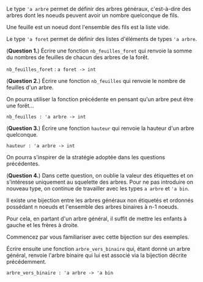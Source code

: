 Le type `'a arbre` permet de définir des arbres généraux, c'est-à-dire des arbres dont les noeuds peuvent avoir un nombre quelconque de fils.

Une feuille est un noeud dont l'ensemble des fils est la liste vide.

Le type `'a foret` permet de définir des listes d'éléments de types `'a arbre`.

(**Question 1.**)
Écrire une fonction `nb_feuilles_foret` qui renvoie la somme du nombres de feuilles de chacun des arbres de la forêt.

`nb_feuilles_foret` : `a foret -> int`

(**Question 2.**)
Écrire une fonction `nb_feuilles` qui renvoie le nombre de feuilles d'un arbre.

On pourra utiliser la fonction précédente en pensant qu'un arbre peut être une forêt...

`nb_feuilles : 'a arbre -> int`

(**Question 3.**)
Écrire une fonction `hauteur` qui renvoie la hauteur d'un arbre quelconque.

`hauteur : 'a arbre -> int`

On pourra s'inspirer de la stratégie adoptée dans les questions précédentes.

(**Question 4.**)
Dans cette question, on oublie la valeur des étiquettes et on s'intéresse uniquement au squelette des arbres. Pour ne pas introduire on nouveau type, on continue de travailler avec les types `a arbre` et `'a bin`.

Il existe une bijection entre les arbres généraux non étiquetés et ordonnés possédant n noeuds et l'ensemble des arbres binaires à n-1 noeuds.

Pour cela, en partant d'un arbre général, il suffit de mettre les enfants à gauche et les frères à droite.

Commencez par vous familiariser avec cette bijection sur des exemples.

Écrire ensuite une fonction `arbre_vers_binaire` qui, étant donné un arbre général, renvoie l'arbre binaire qui lui est associé via la bijection décrite précédemment.

`arbre_vers_binaire : 'a arbre -> 'a bin`
